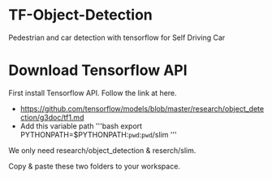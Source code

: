 # TF-Object-Detection
Pedestrian and car detection with tensorflow for Self Driving Car


# Download Tensorflow API
First install Tensorflow API. Follow the link at here.
- https://github.com/tensorflow/models/blob/master/research/object_detection/g3doc/tf1.md
- Add this variable path
'''bash
export PYTHONPATH=$PYTHONPATH:`pwd`:`pwd`/slim
'''

We only need research/object_detection & reserch/slim.

Copy & paste these two folders to your workspace.
